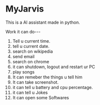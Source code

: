 # MyJarvis
This is a AI assistant made in python.

Work it can do---

1. Tell u current time.
2. tell u current date.
3. search on wikipedia
4. send email
5. search on chrome
6. it can shutdown, logout and restart ur PC
7. play songs
8. It can remeber the things u tell him
9. It can take screenshot.
10. it can tell u battery and cpu percentage.
11. it can tell u Jokes
12. It can open some Softwares

